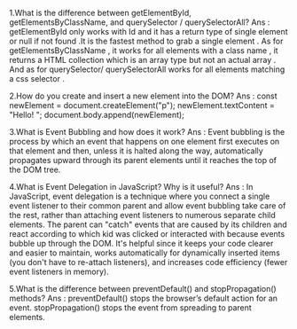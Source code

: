 1.What is the difference between getElementById, getElementsByClassName, and querySelector / querySelectorAll?
 Ans : getElementById only works with Id and it has a return type of single element or null if not found .It is the fastest method  to grab a single element . As for getElementsByClassName , it works for all elements with a class name , it returns a HTML collection which is an array type but not an actual array . And as for querySelector/ querySelectorAll works  for all elements matching a css selector . 

 2.How do you create and insert a new element into the DOM?
 Ans :
  const newElement = document.createElement("p");
  newElement.textContent = "Hello! ";
  document.body.append(newElement); 

3.What is Event Bubbling and how does it work?
Ans : Event bubbling is the process by which an event that happens on one element first executes on that element and then, unless it is halted along the way, automatically propagates upward through its parent elements until it reaches the top of the DOM tree.
 
4.What is Event Delegation in JavaScript? Why is it useful?
Ans : In JavaScript, event delegation is a technique where you connect a single event listener to their common parent and allow event bubbling take care of the rest, rather than attaching event listeners to numerous separate child elements.  The parent can "catch" events that are caused by its children and react according to which kid was clicked or interacted with because events bubble up through the DOM. It's helpful since it keeps your code clearer and easier to maintain, works automatically for dynamically inserted items (you don't have to re-attach listeners), and increases code efficiency (fewer event listeners in memory).

5.What is the difference between preventDefault() and stopPropagation() methods?
Ans : 
preventDefault() stops the browser’s default action for an event.
stopPropagation() stops the event from spreading to parent elements.